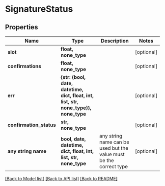 # SignatureStatus


## Properties
Name | Type | Description | Notes
------------ | ------------- | ------------- | -------------
**slot** | **float, none_type** |  | [optional] 
**confirmations** | **float, none_type** |  | [optional] 
**err** | **{str: (bool, date, datetime, dict, float, int, list, str, none_type)}, none_type** |  | [optional] 
**confirmation_status** | **str, none_type** |  | [optional] 
**any string name** | **bool, date, datetime, dict, float, int, list, str, none_type** | any string name can be used but the value must be the correct type | [optional]

[[Back to Model list]](../README.md#documentation-for-models) [[Back to API list]](../README.md#documentation-for-api-endpoints) [[Back to README]](../README.md)



